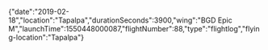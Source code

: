{"date":"2019-02-18","location":"Tapalpa","durationSeconds":3900,"wing":"BGD Epic M","launchTime":1550448000087,"flightNumber":88,"type":"flightlog","flying-location":"Tapalpa"}
